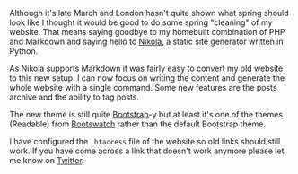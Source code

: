 <!-- 
.. title: Fresh New Look
.. slug: fresh-new-look
.. date: 2013/03/24 02:18:00
.. tags: website
.. link: 
.. description: 
-->

Although it's late March and London hasn't quite shown what spring should
look like I thought it would be good to do some spring "cleaning" of my website.
That means saying goodbye to my homebuilt combination of PHP
and Markdown and saying hello to [Nikola](http://nikola.ralsina.com.ar/), a
static site generator written in Python.

As Nikola supports Markdown it was
fairly easy to convert my old website to this new setup. I can now focus on
writing the content and generate the whole website with a single command.
Some new features are the posts archive and the ability to tag posts.

The new theme is still quite [Bootstrap](http://twitter.github.com/bootstrap/)-y but at least it's one of the themes
(Readable) from [Bootswatch](http://bootswatch.com/) rather than the
default Bootstrap theme.

I have configured the `.htaccess` file of the website so old links should
still work. If you have come across a link that doesn't work anymore please let me
know on [Twitter](https://twitter.com/simeonvisser).